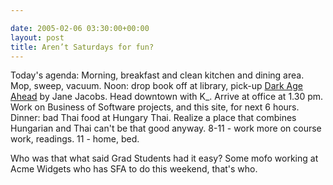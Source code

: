 ```yaml
---

date: 2005-02-06 03:30:00+00:00
layout: post
title: Aren’t Saturdays for fun?
---
```


Today's agenda: Morning, breakfast and clean kitchen and dining area.  Mop, sweep, vacuum.  Noon: drop book off at library, pick-up [Dark Age Ahead](http://www.amazon.co.uk/exec/obidos/ASIN/1400062322/qid=1107660448/ref=sr_8_xs_ap_i1_xgl/026-6117795-6372410) by Jane Jacobs.  Head downtown with K_.  Arrive at office at 1.30 pm.  Work on Business of Software projects, and this site, for next 6 hours.  Dinner: bad Thai food at Hungary Thai.  Realize a place that combines Hungarian and Thai can't be that good anyway.  8-11 - work more on course work, readings.  11 - home, bed.

Who was that what said Grad Students had it easy?  Some mofo working at Acme Widgets who has SFA to do this weekend, that's who.
